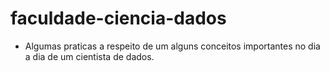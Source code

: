 # faculdade-ciencia-dados
- Algumas praticas a respeito de um alguns conceitos importantes no dia a dia de um cientista de dados.
